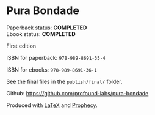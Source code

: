 Pura Bondade
==============

Paperback status: **COMPLETED**  
Ebook status: **COMPLETED**

First edition

ISBN for paperback: `978-989-8691-35-4`

ISBN for ebooks: `978-989-8691-36-1`

See the final files in the `publish/final/` folder.

Github: <https://github.com/profound-labs/pura-bondade>

Produced with [LaTeX](http://latex-project.org/) and [Prophecy](https://github.com/profound-labs/prophecy).




